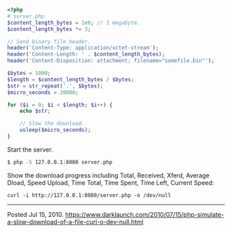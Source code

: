 ```php
<?php
# server.php
$content_length_bytes = 1e6; // 1 megabyte.
$content_length_bytes *= 3;

// Send binary file header.
header('Content-Type: application/octet-stream');
header('Content-Length: ' . $content_length_bytes);
header('Content-Disposition: attachment; filename="somefile.bin"');

$bytes = 1000;
$length = $content_length_bytes / $bytes;
$str = str_repeat('.', $bytes);
$micro_seconds = 20000;

for ($i = 0; $i < $length; $i++) {
    echo $str;

    // Slow the download.
    usleep($micro_seconds);
}
```

Start the server.

```bash
$ php -S 127.0.0.1:8080 server.php
```

Show the download progress including Total, Received, Xferd, Average Dload, Speed Upload, Time Total, Time Spent, Time Left, Current Speed:

```
curl -i http://127.0.0.1:8080/server.php -o /dev/null
```

---


Posted Jul 15, 2010.
https://www.darklaunch.com/2010/07/15/php-simulate-a-slow-download-of-a-file-curl-o-dev-null.html